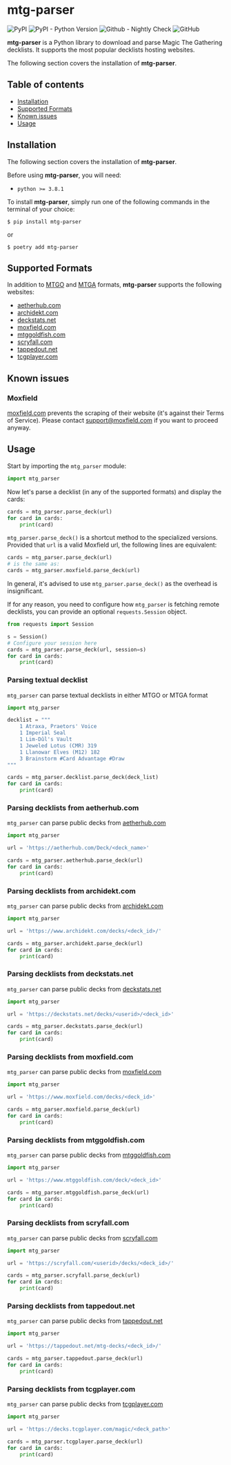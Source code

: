 # mtg-parser

![PyPI](https://img.shields.io/pypi/v/mtg-parser)
![PyPI - Python Version](https://img.shields.io/pypi/pyversions/mtg-parser)
![Github - Nightly Check](https://img.shields.io/github/actions/workflow/status/lheyberger/mtg-parser/nightly.yaml?label=Nightly%20check)
![GitHub](https://img.shields.io/github/license/lheyberger/mtg-parser)

**mtg-parser** is a Python library to download and parse Magic The Gathering decklists. It supports the most popular decklists hosting websites.

The following section covers the installation of **mtg-parser**.


## Table of contents

- [Installation](#installation)
- [Supported Formats](#supported-formats)
- [Known issues](#known-issues)
- [Usage](#usage)


## Installation

The following section covers the installation of **mtg-parser**.

Before using **mtg-parser**, you will need:
- `python >= 3.8.1`

To install **mtg-parser**, simply run one of the following commands in the terminal of your choice:

```shell
$ pip install mtg-parser
```

or

```shell
$ poetry add mtg-parser
```


## Supported Formats

In addition to [MTGO](mtgo.com) and [MTGA](magic.wizards.com/mtgarena) formats, **mtg-parser** supports the following websites:
- [aetherhub.com](aetherhub.com)
- [archidekt.com](archidekt.com)
- [deckstats.net](deckstats.net)
- [moxfield.com](moxfield.com)
- [mtggoldfish.com](mtggoldfish.com)
- [scryfall.com](scryfall.com)
- [tappedout.net](tappedout.net)
- [tcgplayer.com](tcgplayer.com)


## Known issues

### Moxfield

[moxfield.com](moxfield.com) prevents the scraping of their website (it's against their Terms of Service).
Please contact support@moxfield.com if you want to proceed anyway.


## Usage

Start by importing the `mtg_parser` module:

```python
import mtg_parser
```

Now let's parse a decklist (in any of the supported formats) and display the cards:

```python
cards = mtg_parser.parse_deck(url)
for card in cards:
	print(card)
```

`mtg_parser.parse_deck()` is a shortcut method to the specialized versions.
Provided that `url` is a valid Moxfield url, the following lines are equivalent:

```python
cards = mtg_parser.parse_deck(url)
# is the same as:
cards = mtg_parser.moxfield.parse_deck(url)
```

In general, it's advised to use `mtg_parser.parse_deck()` as the overhead is insignificant.

If for any reason, you need to configure how `mtg_parser` is fetching remote decklists, you can provide an optional `requests.Session` object.

```python
from requests import Session

s = Session()
# Configure your session here
cards = mtg_parser.parse_deck(url, session=s)
for card in cards:
	print(card)
```

### Parsing textual decklist

`mtg_parser` can parse textual decklists in either MTGO or MTGA format

```python
import mtg_parser

decklist = """
	1 Atraxa, Praetors' Voice
	1 Imperial Seal
	1 Lim-Dûl's Vault
	1 Jeweled Lotus (CMR) 319
	1 Llanowar Elves (M12) 182
	3 Brainstorm #Card Advantage #Draw
"""

cards = mtg_parser.decklist.parse_deck(deck_list)
for card in cards:
	print(card)
```

### Parsing decklists from aetherhub.com

`mtg_parser` can parse public decks from [aetherhub.com](aetherhub.com)

```python
import mtg_parser

url = 'https://aetherhub.com/Deck/<deck_name>'

cards = mtg_parser.aetherhub.parse_deck(url)
for card in cards:
	print(card)
```


### Parsing decklists from archidekt.com

`mtg_parser` can parse public decks from [archidekt.com](archidekt.com)

```python
import mtg_parser

url = 'https://www.archidekt.com/decks/<deck_id>/'

cards = mtg_parser.archidekt.parse_deck(url)
for card in cards:
	print(card)
```


### Parsing decklists from deckstats.net

`mtg_parser` can parse public decks from [deckstats.net](deckstats.net)

```python
import mtg_parser

url = 'https://deckstats.net/decks/<userid>/<deck_id>'

cards = mtg_parser.deckstats.parse_deck(url)
for card in cards:
	print(card)
```


### Parsing decklists from moxfield.com

`mtg_parser` can parse public decks from [moxfield.com](moxfield.com)

```python
import mtg_parser

url = 'https://www.moxfield.com/decks/<deck_id>'

cards = mtg_parser.moxfield.parse_deck(url)
for card in cards:
	print(card)
```


### Parsing decklists from mtggoldfish.com

`mtg_parser` can parse public decks from [mtggoldfish.com](mtggoldfish.com)

```python
import mtg_parser

url = 'https://www.mtggoldfish.com/deck/<deck_id>'

cards = mtg_parser.mtggoldfish.parse_deck(url)
for card in cards:
	print(card)
```


### Parsing decklists from scryfall.com

`mtg_parser` can parse public decks from [scryfall.com](scryfall.com)

```python
import mtg_parser

url = 'https://scryfall.com/<userid>/decks/<deck_id>/'

cards = mtg_parser.scryfall.parse_deck(url)
for card in cards:
	print(card)
```


### Parsing decklists from tappedout.net

`mtg_parser` can parse public decks from [tappedout.net](tappedout.net)

```python
import mtg_parser

url = 'https://tappedout.net/mtg-decks/<deck_id>/'

cards = mtg_parser.tappedout.parse_deck(url)
for card in cards:
	print(card)
```


### Parsing decklists from tcgplayer.com

`mtg_parser` can parse public decks from [tcgplayer.com](tcgplayer.com)

```python
import mtg_parser

url = 'https://decks.tcgplayer.com/magic/<deck_path>'

cards = mtg_parser.tcgplayer.parse_deck(url)
for card in cards:
	print(card)
```
